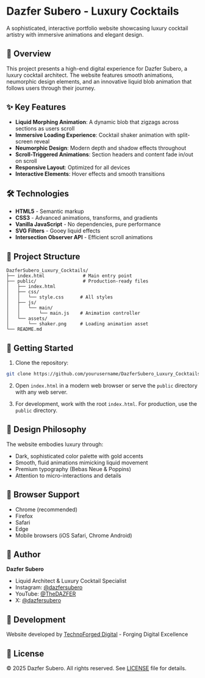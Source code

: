 # Dazfer Subero - Luxury Cocktails

A sophisticated, interactive portfolio website showcasing luxury cocktail artistry with immersive animations and elegant design.

## 🥃 Overview

This project presents a high-end digital experience for Dazfer Subero, a luxury cocktail architect. The website features smooth animations, neumorphic design elements, and an innovative liquid blob animation that follows users through their journey.

## ✨ Key Features

- **Liquid Morphing Animation**: A dynamic blob that zigzags across sections as users scroll
- **Immersive Loading Experience**: Cocktail shaker animation with split-screen reveal
- **Neumorphic Design**: Modern depth and shadow effects throughout
- **Scroll-Triggered Animations**: Section headers and content fade in/out on scroll
- **Responsive Layout**: Optimized for all devices
- **Interactive Elements**: Hover effects and smooth transitions

## 🛠️ Technologies

- **HTML5** - Semantic markup
- **CSS3** - Advanced animations, transforms, and gradients
- **Vanilla JavaScript** - No dependencies, pure performance
- **SVG Filters** - Gooey liquid effects
- **Intersection Observer API** - Efficient scroll animations

## 📁 Project Structure

```
DazferSubero_Luxury_Cocktails/
├── index.html              # Main entry point
├── public/                 # Production-ready files
│   ├── index.html
│   ├── css/
│   │   └── style.css      # All styles
│   ├── js/
│   │   └── main/
│   │       └── main.js    # Animation controller
│   └── assets/
│       └── shaker.png     # Loading animation asset
└── README.md
```

## 🚀 Getting Started

1. Clone the repository:
```bash
git clone https://github.com/yourusername/DazferSubero_Luxury_Cocktails.git
```

2. Open `index.html` in a modern web browser or serve the `public` directory with any web server.

3. For development, work with the root `index.html`. For production, use the `public` directory.

## 🎨 Design Philosophy

The website embodies luxury through:
- Dark, sophisticated color palette with gold accents
- Smooth, fluid animations mimicking liquid movement
- Premium typography (Bebas Neue & Poppins)
- Attention to micro-interactions and details

## 📱 Browser Support

- Chrome (recommended)
- Firefox
- Safari
- Edge
- Mobile browsers (iOS Safari, Chrome Android)

## 👤 Author

**Dazfer Subero**
- Liquid Architect & Luxury Cocktail Specialist
- Instagram: [@dazfersubero](https://instagram.com/dazfersubero)
- YouTube: [@TheDAZFER](https://youtube.com/@TheDAZFER)
- X: [@dazfersubero](https://x.com/dazfersubero)

## 💼 Development

Website developed by [TechnoForged Digital](https://techno-forged-digital.web.app) - Forging Digital Excellence

## 📄 License

© 2025 Dazfer Subero. All rights reserved. See [LICENSE](LICENSE) file for details.